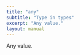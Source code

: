 ```yaml
---
title: "any"
subtitle: "Type in types"
excerpt: "Any value."
layout: manual
---
```


Any value.





